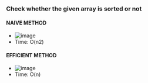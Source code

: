 ### Check whether the given array is sorted or not

#### NAIVE METHOD

- ![image](https://github.com/shubham-156760530/DSA-Questions/assets/59314528/6f11bf28-66fe-4d6a-ac02-d92759a7b6a0)
- Time: O(n2)

#### EFFICIENT METHOD

- ![image](https://github.com/shubham-156760530/DSA-Questions/assets/59314528/19bd5406-30bc-4a10-b09e-7d44da32be59)
- Time: O(n)
